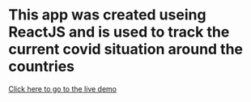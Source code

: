 # This app was created useing ReactJS and is used to track the current covid situation around the countries

[Click here to go to the live demo](http://harish-covid-tracker.herokuapp.com/)

